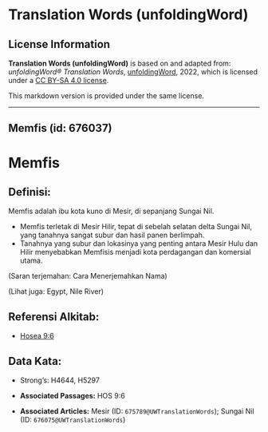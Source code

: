 # Translation Words (unfoldingWord)

## License Information

**Translation Words (unfoldingWord)** is based on and adapted from: _unfoldingWord® Translation Words_, [unfoldingWord](https://unfoldingword.org/utw), 2022, which is licensed under a [CC BY-SA 4.0 license](https://creativecommons.org/licenses/by-sa/4.0/legalcode.en).

This markdown version is provided under the same license.



--------------------------------

## Memfis (id: 676037)

Memfis
======

Definisi:
---------

Memfis adalah ibu kota kuno di Mesir, di sepanjang Sungai Nil.

* Memfis terletak di Mesir Hilir, tepat di sebelah selatan delta Sungai Nil, yang tanahnya sangat subur dan hasil panen berlimpah.
* Tanahnya yang subur dan lokasinya yang penting antara Mesir Hulu dan Hilir menyebabkan Memfisis menjadi kota perdagangan dan komersial utama.

(Saran terjemahan: Cara Menerjemahkan Nama)

(Lihat juga: Egypt, Nile River)

Referensi Alkitab:
------------------

* [Hosea 9:6](https://ref.ly/Hos9:6)

Data Kata:
----------

* Strong’s: H4644, H5297

* **Associated Passages:** HOS 9:6
* **Associated Articles:** Mesir (ID: `675789@UWTranslationWords`); Sungai Nil (ID: `676075@UWTranslationWords`)


